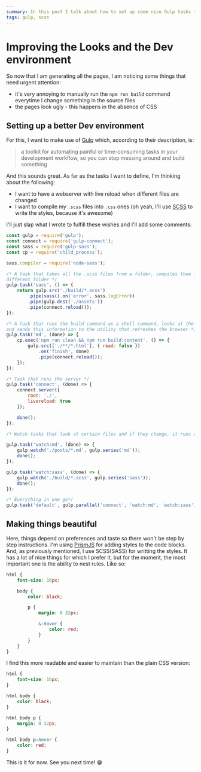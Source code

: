```yaml
---
summary: In this post I talk about how to set up some nice Gulp tasks that will help speed up development and also about my favourite SCSS feature
tags: gulp, scss
---
```

# Improving the Looks and the Dev environment

So now that I am generating all the pages, I am noticing some things that need urgent attention:

* it's very annoying to manually run the `npm run build` command everytime I change something in the source files
* the pages look ugly - this happens in the absence of CSS

## Setting up a better Dev environment
For this, I want to make use of <a href="https://gulpjs.com" target="_blank">Gulp</a> which, according to their description, is:

>a toolkit for automating painful or time-consuming tasks in your development workflow, so you can stop messing around and build something

And this sounds great. As far as the tasks I want to define, I'm thinking about the following:

* I want to have a webserver with live reload when different files are changed
* I want to compile my `.scss` files into `.css` ones (oh yeah, I'll use <a href="https://sass-lang.com/" target="_blank">SCSS</a> to write the styles, because it's awesome)

I'll just slap what I wrote to fulfill these wishes and I'll add some comments:

```js
const gulp = require('gulp');
const connect = require('gulp-connect');
const sass = require('gulp-sass');
const cp = require('child_process');

sass.compiler = require('node-sass');

/* A task that takes all the .scss files from a folder, compiles them into .css and puts them in a
different folder */
gulp.task('sass', () => {
    return gulp.src('./build/*.scss')
        .pipe(sass().on('error', sass.logError))
        .pipe(gulp.dest('./assets'))
        .pipe(connect.reload());
});

/* A task that runs the build command as a shell command, looks at the newly generated .html files
and sends this information to the utility that refreshes the browser */
gulp.task('md', (done) => {
    cp.exec('npm run clean && npm run build:content', () => {
        gulp.src(['./**/*.html'], { read: false })
            .on('finish', done)
            .pipe(connect.reload());
    });
});

/* Task that runs the server */
gulp.task('connect', (done) => {
    connect.server({
        root: './',
        livereload: true
    });

    done();
});

/* Watch tasks that look at certain files and if they change, it runs a specific task*/

gulp.task('watch:md', (done) => {
    gulp.watch('./posts/*.md', gulp.series('md'));
    done();
});

gulp.task('watch:sass', (done) => {
    gulp.watch('./build/*.scss', gulp.series('sass'));
    done();
});

/* Everything in one go*/
gulp.task('default', gulp.parallel('connect', 'watch:md', 'watch:sass'));
```

## Making things beautiful

Here, things depend on preferences and taste so there won't be step by step instructions. I'm using <a href="https://prismjs.com" target="_blank">PrismJS</a> for adding styles to the code blocks. And, as previously mentioned, I use SCSS(SASS) for writting the styles. It has a lot of nice things for which I prefer it, but for the moment, the most important one is the ability to nest rules. Like so:

```css
html {
    font-size: 16px;

    body {
        color: black;

        p {
            margin: 0 32px;

            &:hover {
                color: red;
            }
        }
    }
}
```

I find this more readable and easier to maintain than the plain CSS version:

```css
html {
    font-size: 16px;
}

html body {
    color: black;
}

html body p {
    margin: 0 32px;
}

html body p:hover {
    color: red;
}
```

This is it for now. See you next time! 😁
